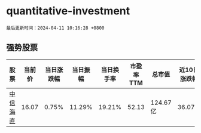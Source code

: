 # quantitative-investment

`最后更新时间：2024-04-11 10:16:28 +0800`

## 强势股票

|股票|当前价|当日涨跌幅|当日振幅|当日换手率|市盈率TTM|总市值|近10日涨跌幅|
|----|----|----|----|----|----|----|----|
|[中信海直](https://xueqiu.com/S/SZ000099)|16.07|0.75%|11.29%|19.21%|52.13|124.67亿|36.07%|
